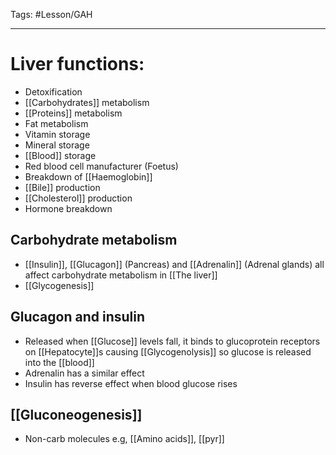 Tags: #Lesson/GAH 

---
# Liver functions:
- Detoxification
- [[Carbohydrates]] metabolism
- [[Proteins]] metabolism
- Fat metabolism
- Vitamin storage
- Mineral storage
- [[Blood]] storage
- Red blood cell manufacturer (Foetus)
- Breakdown of [[Haemoglobin]]
- [[Bile]] production
- [[Cholesterol]] production
- Hormone breakdown

## Carbohydrate metabolism
- [[Insulin]], [[Glucagon]] (Pancreas) and [[Adrenalin]] (Adrenal glands) all affect carbohydrate metabolism in [[The liver]] 
- [[Glycogenesis]]

## Glucagon and insulin
- Released when [[Glucose]] levels fall, it binds to glucoprotein receptors on [[Hepatocyte]]s causing [[Glycogenolysis]] so glucose is released into the [[blood]]
- Adrenalin has a similar effect 
- Insulin has reverse effect when blood glucose rises

## [[Gluconeogenesis]]
- Non-carb molecules e.g, [[Amino acids]], [[pyr]]